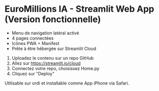 
# EuroMillions IA - Streamlit Web App (Version fonctionnelle)

- Menu de navigation latéral activé
- 4 pages connectées
- Icônes PWA + Manifest
- Prête à être hébergée sur Streamlit Cloud

1. Uploadez le contenu sur un repo GitHub
2. Allez sur https://streamlit.io/cloud
3. Connectez votre repo, choisissez Home.py
4. Cliquez sur "Deploy"

Utilisable sur ordi et installable comme App iPhone via Safari.

